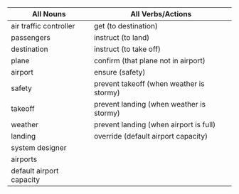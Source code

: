 
All Nouns | All Verbs/Actions
--- | ---
air traffic controller | get (to destination)
passengers | instruct (to land)
destination | instruct (to take off)
plane | confirm (that plane not in airport)
airport | ensure (safety)
safety | prevent takeoff (when weather is stormy)
takeoff | prevent landing (when weather is stormy)
weather | prevent landing (when airport is full)
landing | override (default airport capacity)
system designer |
airports |
default airport capacity |
